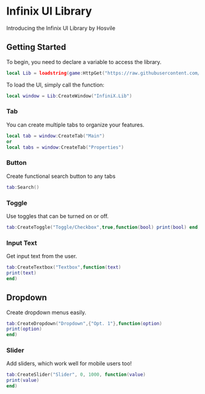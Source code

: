 # Infinix UI Library

Introducing the Infinix UI Library by Hosvile

## Getting Started

To begin, you need to declare a variable to access the library.

```lua
local Lib = loadstring(game:HttpGet("https://raw.githubusercontent.com/Hosvile/Refinement/main/UI-th%20Library%20v0.1.2"))()
```

To load the UI, simply call the function:

```lua
local window = Lib:CreateWindow("InfiniX.Lib")

```


### Tab

You can create multiple tabs to organize your features.

```lua
local tab = window:CreateTab("Main")
or
local tabs = window:CreateTab("Properties")
```

### Button

Create functional search button to any tabs

```lua
tab:Search()
```

### Toggle

Use toggles that can be turned on or off.

```lua
tab:CreateToggle("Toggle/Checkbox",true,function(bool) print(bool) end)

```

### Input Text

Get input text from the user.

```lua
tab:CreateTextbox("Textbox",function(text)
print(text)
end)

```

## Dropdown

Create dropdown menus easily.

```lua
tab:CreateDropdown("Dropdown",{"Opt. 1"},function(option)
print(option)
end)
```


### Slider

Add sliders, which work well for mobile users too!

```lua
tab:CreateSlider("Slider", 0, 1000, function(value)
print(value)
end)
```

